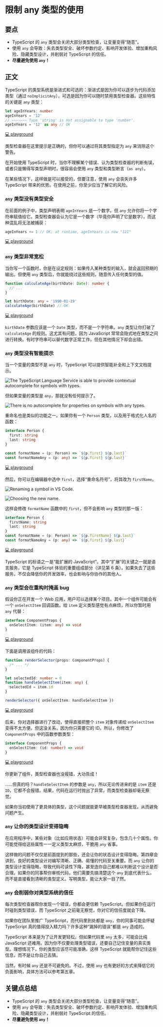 # 限制 any 类型的使用

## 要点

- TypeScript 的 `any` 类型会关闭大部分类型检查，让变量变得“随意”。
- 使用 `any` 会导致：失去类型安全、破坏参数约定、影响开发体验、增加重构风险、隐藏类型设计，并削弱对 TypeScript 的信任。
- **尽量避免使用 `any`！**

## 正文

TypeScript 的类型系统是渐进式和可选的：渐进式是因为你可以逐步为代码添加类型（通过 `noImplicitAny`），可选是因为你可以随时禁用类型检查器。这些特性的关键是 `any` 类型：

```ts
let ageInYears: number
ageInYears = '12'
// ~~~~~~~ Type 'string' is not assignable to type 'number'.
ageInYears = '12' as any // OK
```

[💻 playground](https://www.typescriptlang.org/play/?ts=5.4.5#code/DYUwLgBAhg5iCSA7AmiKAnAzgLgogrgLYBGI6A3AFCwIppYQC8EA5AIwBMLVA9DxAD8hwgRAAqATwAOIVpjDoAlohgsIizHgD2kKJkyKYiKMVAQwW89NksCJMiwB01OElQZNzdl2iaoiCXIICD4IAHkAaUogA)

类型检查器在这里提示是正确的，但你可以通过将其类型指定为 `any` 来消除这个警告。

在开始使用 TypeScript 时，当你不理解某个错误、认为类型检查器的判断有误，或者只是懒得写类型声明时，很容易会使用 `any` 类型和类型断言（`as any`）。

在某些情况下，这样做是可以接受的，但要注意，使用 `any` 会丧失许多 TypeScript 带来的优势。在使用之前，你至少应当了解它的风险。

### `any` 类型没有类型安全

在前面的例子中，类型声明表明 `ageInYears` 是一个数字。但 `any` 允许你将一个字符串赋值给它。类型检查器会认为它是一个数字（毕竟你声明了它是数字），而这种混乱将无法被捕获：

```ts
ageInYears += 1 // OK; at runtime, ageInYears is now "121"
```

[💻 playground](https://www.typescriptlang.org/play/?ts=5.4.5#code/DYUwLgBAhg5iCSA7AmiKAnAzgLgogrgLYBGI6A3AFCwIppYQC8EA5AIwBMLVA9DxAD8hwgRAAqATwAOIVpjDoAlohgsIizHgD2kKJkyKYiKMVAQwW89NksCJMiwB01OElQZNzdl2iaoiCXIICD4IAHkAaRdadwYAamY2IJD+SKCoSHR8RDBFQhAAGmhXOg91TUQtAHcIACJONlrKIA)

### `any` 类型非常宽松

当你写一个函数时，你是在设定规则：如果传入某种类型的输入，就会返回预期的输出。但使用 `any` 类型后，你就能绕过这些规则，随意传入任何类型的值。

```ts
function calculateAge(birthDate: Date): number {
  // ...
}

let birthDate: any = '1990-01-19'
calculateAge(birthDate) // OK
```

[💻 playground](https://www.typescriptlang.org/play/?ts=5.4.5#code/DYUwLgBAhg5iCSA7AmiKAnAzgLgogrgLYBGI6A3AFCwIppYQC8EA5AIwBMLVA9DxAD8hwgRAAqATwAOIVpjDoAlohgsIizHgD2kKJkyKYiKMVAQwW89NksCJMiwB01OElQZNzdl2iaoiCXIICD4IAHkAaUoAM3xEAGMwRS1ECHioYHj8YCgwEABBOAAKYkV0MAALABFckFwavIBKXDtSdAgAb0pg0IBhMIBZAAUAJQBRAGUJ7oh0cHx0VIAGKh7+MYA5KsoAX0pKUEhS8ura3H8JJlY2AE4bpYBaJbYH2+5KdMzs2sKQErLKg0QI0giF+JF9kA)

`birthDate` 参数应该是一个 `Date` 类型，而不是一个字符串。`any` 类型让你打破了 `calculateAge` 的规则。这尤其有问题，因为 JavaScript 常常会隐式地在类型之间进行转换。有时字符串可以替代数字正常工作，但在其他情况下却会出错。

### `any` 类型没有智能提示

当一个变量的类型不是 `any` 时，TypeScript 可以提供智能补全和上下文文档提示。

![The TypeScript Language Service is able to provide contextual autocomplete
for symbols with types.](https://cdn.jsdelivr.net/gh/rayadaschn/blogImage@master/img/202503262059882.png)

但如果变量的类型是 `any`，那就没有任何提示了。

![There is no autocomplete for properties on symbols with any types.](https://cdn.jsdelivr.net/gh/rayadaschn/blogImage@master/img/202503262102260.png)

重命名也是类似的功能之一。如果你有一个 `Person` 类型，以及用于格式化人名的函数：

```ts
interface Person {
  first: string
  last: string
}

const formatName = (p: Person) => `${p.first} ${p.last}`
const formatNameAny = (p: any) => `${p.first} ${p.last}`
```

[💻 playground](https://www.typescriptlang.org/play/?ts=5.4.5#code/JYOwLgpgTgZghgYwgAgArQM4HsTIN4BQyyMwUGYAXMhVKAOYDcRyANnBdbQ8wL4EEEOCiSxQAtnDAA5OOJQBeZAAoADtXTkcASmQKAfMgAGAEjyqAdKXJheyM5fYVeR5kJAiYYyTLkQAgiAAnnoq6shwwboGxg5WZM725hZOtq4EQA)

然后，你可以在编辑器中选中 `first`，选择“重命名符号”，将其改为 `firstName`。

![Renaming a symbol in VS Code.](https://cdn.jsdelivr.net/gh/rayadaschn/blogImage@master/img/202503262104886.png)

![Choosing the new name.](https://cdn.jsdelivr.net/gh/rayadaschn/blogImage@master/img/202503262104824.png)

这样会修改 `formatName` 函数中的 `first`，但不会影响 `any` 类型的那一版：

```ts
interface Person {
  firstName: string
  last: string
}
const formatName = (p: Person) => `${p.firstName} ${p.last}`
const formatNameAny = (p: any) => `${p.first} ${p.last}`
```

[💻 playground](https://www.typescriptlang.org/play/?ts=5.4.5#code/JYOwLgpgTgZghgYwgAgArQM4HsTIN4BQyyMwUGYAcnALYQBcyFUoA5gNxHIA2cFjzNpwC+BBDgoksUGnCq0UAXmQAKAA6N05HAEpkigHzIABgBI8agHSly8usOTmrvCsOOdxISTGmy7EAEEQAE99VQ1kOBC9QxMnazJXRwtLFzA3TiA)

TypeScript 的标语之一是“能扩展的 JavaScript”。其中“扩展”的关键之一就是语言服务，它是 TypeScript 体验的重要组成部分（详见第 6 条）。如果失去了这些服务，不仅会降低你的开发效率，也会影响与你协作的其他人。

### `any` 类型会在重构时掩盖 bug

假设你正在开发一个 Web 应用，用户可以选择某个项目。其中一个组件可能会有一个 `onSelectItem` 回调函数。给 `item` 定义类型感觉有点麻烦，所以你暂时用 `any` 代替：

```ts
interface ComponentProps {
  onSelectItem: (item: any) => void
}
```

[💻 playground](https://www.typescriptlang.org/play/?ts=5.4.5#code/JYOwLgpgTgZghgYwgAgMIHsC2AHdILgAKU62AzsgN4BQyyeAyhADYQJgCSkmAXMgBTBufOCACeASmQBeAHzIAbumAATANzUAvtSA)

下面是调用该组件的代码：

```ts
function renderSelector(props: ComponentProps) {
  /* ... */
}

let selectedId: number = 0
function handleSelectItem(item: any) {
  selectedId = item.id
}

renderSelector({ onSelectItem: handleSelectItem })
```

[💻 playground](https://www.typescriptlang.org/play/?ts=5.4.5#code/JYOwLgpgTgZghgYwgAgMIHsC2AHdILgAKU62AzsgN4BQyyeAyhADYQJgCSkmAXMgBTBufOCACeASmQBeAHzIAbumAATANzUAvtRgBXEO2B5kUAiuhNW7dFH7YS5Phhx4CYYqTJTKyAPQAqZAA6EOR-X2RtalYwZDIWNkgVDhU+EF1MACNoGWQABg09AzAjEGQAC1EVVktErghMQWFkUUkqWjiE9ghklVyhBqDVDSjTEHMoWutbSkYuzmbK8Zr5+sxNCQ0gA)

后来，你对选择器进行了改动，使得直接把整个 `item` 对象传递给 `onSelectItem` 变得不太方便。但这没关系，因为你只需要它的 ID。所以，你修改了 `ComponentProps` 中的函数参数类型：

```ts
interface ComponentProps {
  onSelectItem: (id: number) => void
}
```

[💻 playground](https://www.typescriptlang.org/play/?ts=5.4.5#code/JYOwLgpgTgZghgYwgAgMIHsC2AHdILgAKU62AzsgN4BQyyeAyhADYQJgCSkmAXMgBTAAJnxABXTACNoASmQBeAHzIAbumEBuagF9qQA)

你更新了组件，类型检查器也没报错，大功告成！

……但真的吗？`handleSelectItem` 的参数是 `any`，所以无论传进来的是 `item` 还是 `ID`，它都不会报错。结果，代码在运行时抛出了异常，而类型检查器却毫无察觉。

如果你当初使用了更具体的类型，这个问题就能更早被类型检查器发现，从而避免问题产生。

### `any` 让你的类型设计变得隐晦

在应用程序中，某些对象（比如应用状态）可能会非常复杂，包含几十个属性。你可能觉得给这些属性一一定义类型太麻烦，干脆用 `any` 省事。

这样做的问题不仅仅是前面提到的那些，还会让你的状态设计变得隐晦。第四章会讲到，良好的类型设计对编写清晰、正确、易懂的代码至关重要。而 `any` 让你的类型设计变得隐晦，导致代码可读性下降，甚至连你自己都难以判断这个设计是否合理。如果你的同事帮你审核代码，他们需要先搞清楚这个 `any` 到底代表什么，而不是直接看到清晰的类型定义。写明类型，能让大家一目了然。

### `any` 会削弱你对类型系统的信任

每次类型检查器帮你发现一个错误，你都会更信赖 TypeScript。但如果你在运行时碰到类型错误，而 TypeScript 之前毫无察觉，你对它的信任度就会下降。

如果你在团队里推广 TypeScript，而代码里到处都是 `any`，你的同事可能会怀疑 TypeScript 真的值得投入精力吗？许多这种“漏掉的错误”都是 `any` 造成的。

TypeScript 本来是为了让开发更轻松，但如果代码里 `any` 太多，可能会比纯 JavaScript 还难用。因为你不仅要处理类型错误，还要自己记住变量的真实类型。理想情况下，你的类型应该尽可能准确，这样 TypeScript 就能帮你记住这些信息，而不是让你自己去猜。

当然，有时候 `any` 还是不可避免的。不过，使用 `any` 也有更好的方式来降低它的负面影响，具体方法可以参考第五章。

## 关键点总结

- TypeScript 的 `any` 类型会关闭大部分类型检查，让变量变得“随意”。
- 使用 `any` 会导致：失去类型安全、破坏参数约定、影响开发体验、增加重构风险、隐藏类型设计，并削弱对 TypeScript 的信任。
- **尽量避免使用 `any`！**
